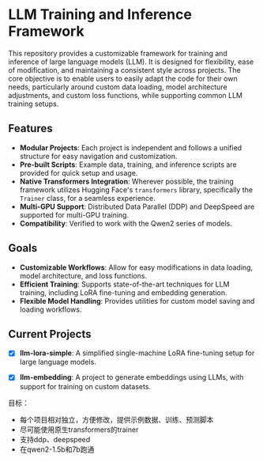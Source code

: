 # LLM Training and Inference Framework

This repository provides a customizable framework for training and inference of large language models (LLM). It is designed for flexibility, ease of modification, and maintaining a consistent style across projects. The core objective is to enable users to easily adapt the code for their own needs, particularly around custom data loading, model architecture adjustments, and custom loss functions, while supporting common LLM training setups.

## Features

- **Modular Projects**: Each project is independent and follows a unified structure for easy navigation and customization.
- **Pre-built Scripts**: Example data, training, and inference scripts are provided for quick setup and usage.
- **Native Transformers Integration**: Wherever possible, the training framework utilizes Hugging Face's `transformers` library, specifically the `Trainer` class, for a seamless experience.
- **Multi-GPU Support**: Distributed Data Parallel (DDP) and DeepSpeed are supported for multi-GPU training.
- **Compatibility**: Verified to work with the Qwen2 series of models.

## Goals

- **Customizable Workflows**: Allow for easy modifications in data loading, model architecture, and loss functions.
- **Efficient Training**: Supports state-of-the-art techniques for LLM training, including LoRA fine-tuning and embedding generation.
- **Flexible Model Handling**: Provides utilities for custom model saving and loading workflows.

## Current Projects

- [x] **llm-lora-simple**: A simplified single-machine LoRA fine-tuning setup for large language models.
- [x] **llm-embedding**: A project to generate embeddings using LLMs, with support for training on custom datasets.


目标：
- 每个项目相对独立，方便修改，提供示例数据、训练、预测脚本
- 尽可能使用原生transformers的trainer
- 支持ddp、deepspeed
- 在qwen2-1.5b和7b跑通